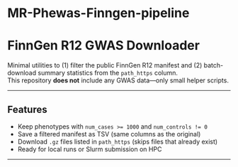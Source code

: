 # MR-Phewas-Finngen-pipeline
# FinnGen R12 GWAS Downloader 

Minimal utilities to 
(1) filter the public FinnGen R12 manifest and (2) batch-download summary statistics from the `path_https` column.  
This repository **does not** include any GWAS data—only small helper scripts.

---

## Features
- Keep phenotypes with `num_cases >= 1000` and `num_controls != 0`
- Save a filtered manifest as TSV (same columns as the original)
- Download `.gz` files listed in `path_https` (skips files that already exist)
- Ready for local runs or Slurm submission on HPC

---
